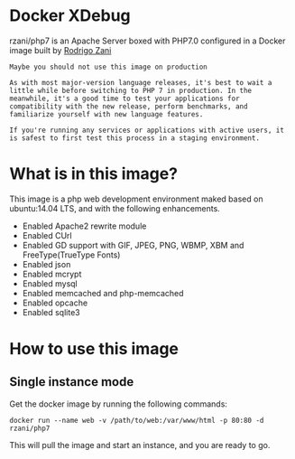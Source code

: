 # Docker XDebug

rzani/php7 is an Apache Server boxed with PHP7.0 configured in a Docker image built by [Rodrigo Zani](http://rodrigozani.com.br)

```
Maybe you should not use this image on production

As with most major-version language releases, it's best to wait a little while before switching to PHP 7 in production. In the meanwhile, it's a good time to test your applications for compatibility with the new release, perform benchmarks, and familiarize yourself with new language features.

If you're running any services or applications with active users, it is safest to first test this process in a staging environment.
```

# What is in this image?

This image is a php web development environment maked based on ubuntu:14.04 LTS, and with the following enhancements.

 - Enabled Apache2 rewrite module
 - Enabled CUrl
 - Enabled GD support with GIF, JPEG, PNG, WBMP, XBM and FreeType(TrueType Fonts)
 - Enabled json
 - Enabled mcrypt
 - Enabled mysql
 - Enabled memcached and php-memcached
 - Enabled opcache
 - Enabled sqlite3


# How to use this image

## Single instance mode

Get the docker image by running the following commands:

```shell
docker run --name web -v /path/to/web:/var/www/html -p 80:80 -d rzani/php7
```

This will pull the image and start an instance, and you are ready to go.
